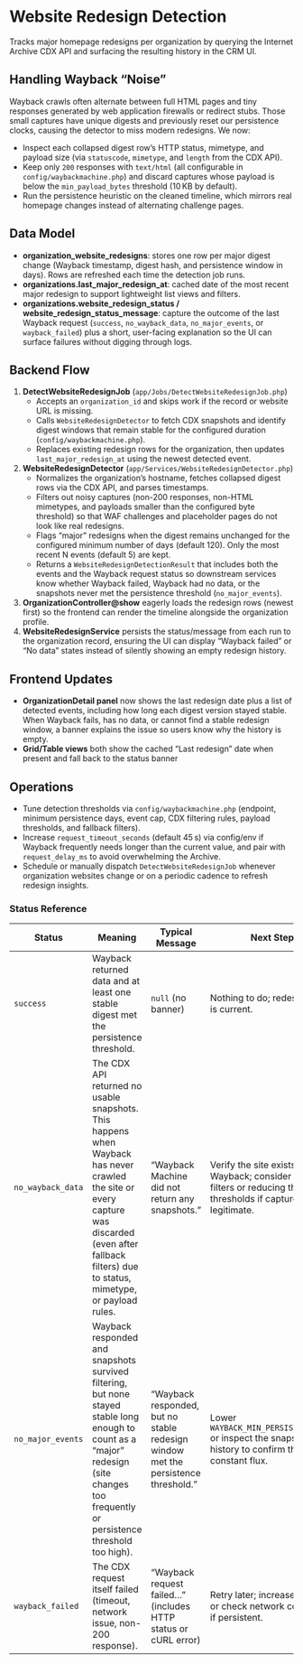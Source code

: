 # Website Redesign Detection

Tracks major homepage redesigns per organization by querying the Internet Archive CDX API and surfacing the resulting history in the CRM UI.

## Handling Wayback “Noise”

Wayback crawls often alternate between full HTML pages and tiny responses generated by web application firewalls or redirect stubs. Those small captures have unique digests and previously reset our persistence clocks, causing the detector to miss modern redesigns. We now:

-   Inspect each collapsed digest row’s HTTP status, mimetype, and payload size (via `statuscode`, `mimetype`, and `length` from the CDX API).
-   Keep only `200` responses with `text/html` (all configurable in `config/waybackmachine.php`) and discard captures whose payload is below the `min_payload_bytes` threshold (10 KB by default).
-   Run the persistence heuristic on the cleaned timeline, which mirrors real homepage changes instead of alternating challenge pages.

## Data Model

-   **organization_website_redesigns**: stores one row per major digest change (Wayback timestamp, digest hash, and persistence window in days). Rows are refreshed each time the detection job runs.
-   **organizations.last_major_redesign_at**: cached date of the most recent major redesign to support lightweight list views and filters.
-   **organizations.website_redesign_status / website_redesign_status_message**: capture the outcome of the last Wayback request (`success`, `no_wayback_data`, `no_major_events`, or `wayback_failed`) plus a short, user-facing explanation so the UI can surface failures without digging through logs.

## Backend Flow

1. **DetectWebsiteRedesignJob** (`app/Jobs/DetectWebsiteRedesignJob.php`)
    - Accepts an `organization_id` and skips work if the record or website URL is missing.
    - Calls `WebsiteRedesignDetector` to fetch CDX snapshots and identify digest windows that remain stable for the configured duration (`config/waybackmachine.php`).
    - Replaces existing redesign rows for the organization, then updates `last_major_redesign_at` using the newest detected event.
2. **WebsiteRedesignDetector** (`app/Services/WebsiteRedesignDetector.php`)
    - Normalizes the organization’s hostname, fetches collapsed digest rows via the CDX API, and parses timestamps.
    - Filters out noisy captures (non-200 responses, non-HTML mimetypes, and payloads smaller than the configured byte threshold) so that WAF challenges and placeholder pages do not look like real redesigns.
    - Flags “major” redesigns when the digest remains unchanged for the configured minimum number of days (default 120). Only the most recent N events (default 5) are kept.
    - Returns a `WebsiteRedesignDetectionResult` that includes both the events and the Wayback request status so downstream services know whether Wayback failed, Wayback had no data, or the snapshots never met the persistence threshold (`no_major_events`).
3. **OrganizationController@show** eagerly loads the redesign rows (newest first) so the frontend can render the timeline alongside the organization profile.
4. **WebsiteRedesignService** persists the status/message from each run to the organization record, ensuring the UI can display “Wayback failed” or “No data” states instead of silently showing an empty redesign history.

## Frontend Updates

-   **OrganizationDetail panel** now shows the last redesign date plus a list of detected events, including how long each digest version stayed stable. When Wayback fails, has no data, or cannot find a stable redesign window, a banner explains the issue so users know why the history is empty.
-   **Grid/Table views** both show the cached “Last redesign” date when present and fall back to the status banner

## Operations

-   Tune detection thresholds via `config/waybackmachine.php` (endpoint, minimum persistence days, event cap, CDX filtering rules, payload thresholds, and fallback filters).
-   Increase `request_timeout_seconds` (default 45 s) via config/env if Wayback frequently needs longer than the current value, and pair with `request_delay_ms` to avoid overwhelming the Archive.
-   Schedule or manually dispatch `DetectWebsiteRedesignJob` whenever organization websites change or on a periodic cadence to refresh redesign insights.

### Status Reference

| Status            | Meaning                                                                                                                                                                                                | Typical Message                                                                   | Next Steps                                                                                                                     |
| ----------------- | ------------------------------------------------------------------------------------------------------------------------------------------------------------------------------------------------------ | --------------------------------------------------------------------------------- | ------------------------------------------------------------------------------------------------------------------------------ |
| `success`         | Wayback returned data and at least one stable digest met the persistence threshold.                                                                                                                    | `null` (no banner)                                                                | Nothing to do; redesign data is current.                                                                                       |
| `no_wayback_data` | The CDX API returned no usable snapshots. This happens when Wayback has never crawled the site or every capture was discarded (even after fallback filters) due to status, mimetype, or payload rules. | “Wayback Machine did not return any snapshots.”                                   | Verify the site exists in Wayback; consider loosening filters or reducing the fallback thresholds if captures look legitimate. |
| `no_major_events` | Wayback responded and snapshots survived filtering, but none stayed stable long enough to count as a “major” redesign (site changes too frequently or persistence threshold too high).                 | “Wayback responded, but no stable redesign window met the persistence threshold.” | Lower `WAYBACK_MIN_PERSISTENCE_DAYS` or inspect the snapshot history to confirm the site is in constant flux.                  |
| `wayback_failed`  | The CDX request itself failed (timeout, network issue, non-200 response).                                                                                                                              | “Wayback request failed…” (includes HTTP status or cURL error)                    | Retry later; increase timeout or check network connectivity if persistent.                                                     |
